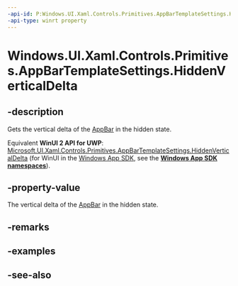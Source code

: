 ```yaml
---
-api-id: P:Windows.UI.Xaml.Controls.Primitives.AppBarTemplateSettings.HiddenVerticalDelta
-api-type: winrt property
---
```


<!-- Property syntax
public double HiddenVerticalDelta { get; }
-->

# Windows.UI.Xaml.Controls.Primitives.AppBarTemplateSettings.HiddenVerticalDelta

## -description
Gets the vertical delta of the [AppBar](../windows.ui.xaml.controls/appbar.md) in the hidden state.

Equivalent **WinUI 2 API for UWP**: [Microsoft.UI.Xaml.Controls.Primitives.AppBarTemplateSettings.HiddenVerticalDelta](/windows/winui/api/microsoft.ui.xaml.controls.primitives.appbartemplatesettings.hiddenverticaldelta) (for WinUI in the [Windows App SDK](/windows/apps/windows-app-sdk/), see the **[Windows App SDK namespaces](/windows/windows-app-sdk/api/winrt/)**).

## -property-value
The vertical delta of the [AppBar](../windows.ui.xaml.controls/appbar.md) in the hidden state.

## -remarks

## -examples

## -see-also
